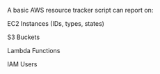 A basic AWS resource tracker script can report on:

EC2 Instances (IDs, types, states)

S3 Buckets

Lambda Functions

IAM Users

